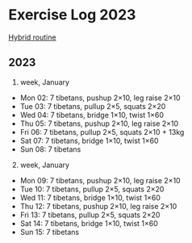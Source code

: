 # Exercise Log 2023

[Hybrid routine](https://www.hybridcalisthenics.com/programs)

## 2023

1. week, January

- Mon 02: 7 tibetans, pushup 2×10, leg raise 2×10
- Tue 03: 7 tibetans, pullup 2×5, squats 2×20
- Wed 04: 7 tibetans, bridge 1×10, twist 1×60
- Thu 05: 7 tibetans, pushup 2×10, leg raise 2×10
- Fri 06: 7 tibetans, pullup 2×5, squats 2×10 + 13kg
- Sat 07: 7 tibetans, bridge 1×10, twist 1×60
- Sun 08: 7 tibetans

2. week, January

- Mon 09: 7 tibetans, pushup 2×10, leg raise 2×10
- Tue 10: 7 tibetans, pullup 2×5, squats 2×20
- Wed 11: 7 tibetans, bridge 1×10, twist 1×60
- Thu 12: 7 tibetans, pushup 2×10, leg raise 2×10
- Fri 13: 7 tibetans, pullup 2×5, squats 2×20
- Sat 14: 7 tibetans, bridge 1×10, twist 1×60
- Sun 15: 7 tibetans
